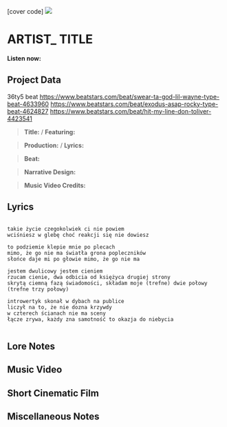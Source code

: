 [cover code] ![](57175019_319474918741616_8502199518755923887_n.jpg)

# ARTIST_ TITLE

**Listen now:** 

## Project Data

36ty5 beat
https://www.beatstars.com/beat/swear-ta-god-lil-wayne-type-beat-4633960
https://www.beatstars.com/beat/exodus-asap-rocky-type-beat-4624827
https://www.beatstars.com/beat/hit-my-line-don-toliver-4423541

> **Title:**  / **Featuring:** 

> **Production:**  / **Lyrics:** 

> **Beat:**

> **Narrative Design:**

> **Music Video Credits:**


## Lyrics

```

takie życie czegokolwiek ci nie powiem
wciśniesz w glebę choć reakcji się nie dowiesz

to podziemie klepie mnie po plecach  
mimo, że go nie ma światła grona popleczników 
słońce daje mi po głowie mimo, że go nie ma 

jestem dwulicowy jestem cieniem
rzucam cienie, dwa odbicia od księżyca drugiej strony
skrytą ciemną fazą świadomości, składam moje (trefne) dwie połowy (trefne trzy połowy)

introwertyk skonał w dybach na publice
liczył na to, że nie dozna krzywdy
w czterech ścianach nie ma sceny
łącze zrywa, każdy zna samotność to okazja do niebycia


```

## Lore Notes

## Music Video

## Short Cinematic Film

## Miscellaneous Notes
